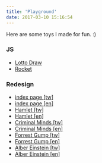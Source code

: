 ```yaml
---
title: 'Playground'
date: 2017-03-10 15:16:54
---
```


Here are some toys I made for fun. :)

### JS

<ul id="playground" class="js">
  <a href="../Toys/LottoDraw/" target="_blank"><li>Lotto Draw</li></a>
  <a href="../Toys/Rocket/" target="_blank"><li>Rocket</li></a>
</ul>

### Redesign
<ul id="playground" class="wikiQ">
  <a href="http://codepen.io/estherj-hsu/full/wKbdVG/"><li>index page [tw]</li></a>
  <a href="http://codepen.io/estherj-hsu/full/rORdxP/"><li>index page [en]</li></a>
  <a href="http://codepen.io/estherj-hsu/full/VvOpzb/"><li>Hamlet [tw]</li></a>
  <a href="http://codepen.io/estherj-hsu/full/WQmQQz/"><li>Hamlet [en]</li></a>
  <a href="http://codepen.io/estherj-hsu/full/jboRPK/"><li>Criminal Minds [tw]</li></a>
  <a href="http://codepen.io/estherj-hsu/full/ojrYge/"><li>Criminal Minds [en]</li></a>
  <a href="http://codepen.io/estherj-hsu/full/KdjNjg/"><li>Forrest Gump [tw]</li></a>
  <a href="http://codepen.io/estherj-hsu/full/ZbdBWb/"><li>Forrest Gump [en]</li></a>
  <a href="http://codepen.io/estherj-hsu/full/dYBKPR/"><li>Alber Einstein [tw]</li></a>
  <a href="http://codepen.io/estherj-hsu/full/YyoNPg/"><li>Alber Einstein [en]</li></a>
</ul>
